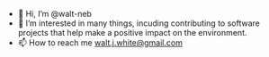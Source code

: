 - 👋 Hi, I’m @walt-neb
- 👀 I’m interested in many things, incuding contributing to software projects that help make a positive impact on the environment.
- 📫 How to reach me walt.j.white@gmail.com

<!---
walt-neb/walt-neb is a ✨ special ✨ repository because its `README.md` (this file) appears on your GitHub profile.
You can click the Preview link to take a look at your changes.
--->
